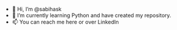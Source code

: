 - 👋 Hi, I’m @sabihask
- 🌱 I’m currently learning Python and have created my repository.
- 📫 You can reach me here or over LinkedIn
<!---
- 💞️ I’m looking to collaborate on ...
- 📫 How to reach me ...
--->

<!---
sabihask/sabihask is a ✨ special ✨ repository because its `README.md` (this file) appears on your GitHub profile.
You can click the Preview link to take a look at your changes.
--->
